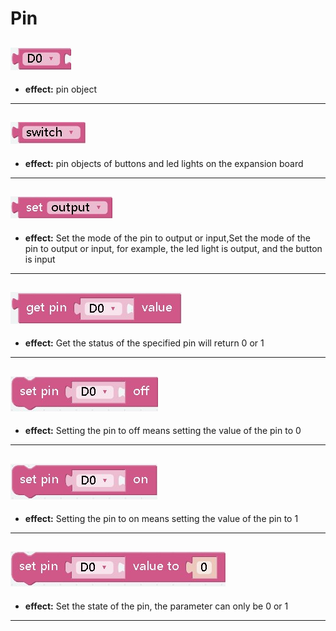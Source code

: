 Pin
===
## ![a](./img/RaspberryPi/Dpin/Dpin.jpg)
- **effect:** pin object
***

## ![a](./img/RaspberryPi/Dpin/swicth.jpg)
- **effect:** pin objects of buttons and led lights on the expansion board
***

## ![a](./img/RaspberryPi/Dpin/setstuats.jpg)
- **effect:** Set the mode of the pin to output or input,Set the mode of the pin to output or input, for example, the led light is output, and the button is input
***

## ![a](./img/RaspberryPi/Dpin/getpinvalue.jpg)
- **effect:** Get the status of the specified pin will return 0 or 1
***

## ![a](./img/RaspberryPi/Dpin/setpinoff.jpg)
- **effect:** Setting the pin to off means setting the value of the pin to 0
***

## ![a](./img/RaspberryPi/Dpin/setpinon.jpg)
- **effect:** Setting the pin to on means setting the value of the pin to 1
***

## ![a](./img/RaspberryPi/Dpin/setpinvalue.jpg)
- **effect:** Set the state of the pin, the parameter can only be 0 or 1
***

